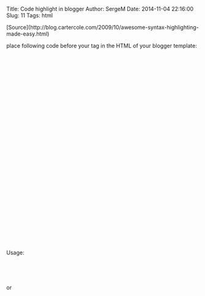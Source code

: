 Title: Code highlight in blogger
Author: SergeM
Date: 2014-11-04 22:16:00
Slug: 11
Tags: html

<div dir="ltr" style="text-align: left;" trbidi="on"><div dir="ltr" style="text-align: left;" trbidi="on">[Source](http://blog.cartercole.com/2009/10/awesome-syntax-highlighting-made-easy.html)

place following code before your <head> tag in the HTML of your blogger template:</div> 

  <pre class="brush: html"><link href="http://alexgorbatchev.com/pub/sh/current/styles/shCore.css" rel="stylesheet" type="text/css"></link> 
<link href="http://alexgorbatchev.com/pub/sh/current/styles/shThemeDefault.css" rel="stylesheet" type="text/css"></link> 
<script src="http://alexgorbatchev.com/pub/sh/current/scripts/shCore.js" type="text/javascript"></script> 
<script src="http://alexgorbatchev.com/pub/sh/current/scripts/shBrushCpp.js" type="text/javascript"></script> 
<script src="http://alexgorbatchev.com/pub/sh/current/scripts/shBrushCSharp.js" type="text/javascript"></script> 
<script src="http://alexgorbatchev.com/pub/sh/current/scripts/shBrushCss.js" type="text/javascript"></script> 
<script src="http://alexgorbatchev.com/pub/sh/current/scripts/shBrushJava.js" type="text/javascript"></script> 
<script src="http://alexgorbatchev.com/pub/sh/current/scripts/shBrushJScript.js" type="text/javascript"></script> 
<script src="http://alexgorbatchev.com/pub/sh/current/scripts/shBrushPhp.js" type="text/javascript"></script> 
<script src="http://alexgorbatchev.com/pub/sh/current/scripts/shBrushPython.js" type="text/javascript"></script> 
<script src="http://alexgorbatchev.com/pub/sh/current/scripts/shBrushRuby.js" type="text/javascript"></script> 
<script src="http://alexgorbatchev.com/pub/sh/current/scripts/shBrushSql.js" type="text/javascript"></script> 
<script src="http://alexgorbatchev.com/pub/sh/current/scripts/shBrushVb.js" type="text/javascript"></script> 
<script src="http://alexgorbatchev.com/pub/sh/current/scripts/shBrushXml.js" type="text/javascript"></script> 
<script src="http://alexgorbatchev.com/pub/sh/current/scripts/shBrushPerl.js" type="text/javascript"></script> 
<script language="javascript"> 
SyntaxHighlighter.config.bloggerMode = true;
SyntaxHighlighter.config.clipboardSwf = 'http://alexgorbatchev.com/pub/sh/current/scripts/clipboard.swf';
SyntaxHighlighter.all();
</script>
</pre>Usage:  
<pre class="brush: html"><script class="brush: html" type="syntaxhighlighter"><![CDATA[
<html>
<head>
<title>Carter Tomorrow Fund Donations</title>
<meta name="title" content="Help Give to the Carter Tomorrow Fund" /> 
<meta name="description" content="Show your support and help out with a small gift" 
]]></script>
</pre>or   <script class="brush: html" type="syntaxhighlighter"><![CDATA[ <pre class="brush: html">
CODE
</pre>]]></script>  </div>